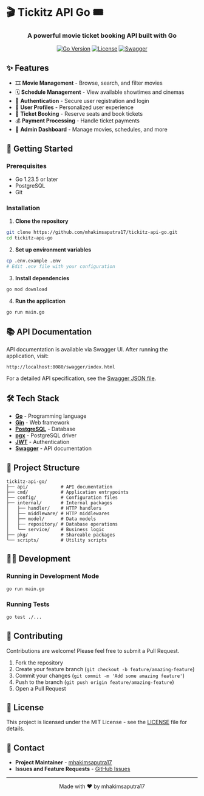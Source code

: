 # 🎬 Tickitz API Go 🎟️

<div align="center">
  
  <!-- ![Tickitz Logo](https://via.placeholder.com/200x80?text=Tickitz) -->
  
  ### A powerful movie ticket booking API built with Go
  
  [![Go Version](https://img.shields.io/badge/Go-1.23.5-00ADD8?style=flat-square&logo=go)](https://golang.org/)
  [![License](https://img.shields.io/badge/License-MIT-blue?style=flat-square)](LICENSE)
  [![Swagger](https://img.shields.io/badge/Swagger-Documented-85EA2D?style=flat-square&logo=swagger)](./api/swagger.json)
  
</div>

## ✨ Features

- 🎞️ **Movie Management** - Browse, search, and filter movies
- 🗓️ **Schedule Management** - View available showtimes and cinemas
- 🔐 **Authentication** - Secure user registration and login
- 👤 **User Profiles** - Personalized user experience
- 🎫 **Ticket Booking** - Reserve seats and book tickets
- 💰 **Payment Processing** - Handle ticket payments
- 👑 **Admin Dashboard** - Manage movies, schedules, and more

## 🚀 Getting Started

### Prerequisites

- Go 1.23.5 or later
- PostgreSQL
- Git

### Installation

1. **Clone the repository**

```bash
git clone https://github.com/mhakimsaputra17/tickitz-api-go.git
cd tickitz-api-go
```

2. **Set up environment variables**

```bash
cp .env.example .env
# Edit .env file with your configuration
```

3. **Install dependencies**

```bash
go mod download
```

4. **Run the application**

```bash
go run main.go
```

## 📚 API Documentation

API documentation is available via Swagger UI. After running the application, visit:

```
http://localhost:8080/swagger/index.html
```

For a detailed API specification, see the [Swagger JSON file](./api/swagger.json).

## 🛠️ Tech Stack

- **[Go](https://golang.org/)** - Programming language
- **[Gin](https://gin-gonic.com/)** - Web framework
- **[PostgreSQL](https://www.postgresql.org/)** - Database
- **[pgx](https://github.com/jackc/pgx)** - PostgreSQL driver
- **[JWT](https://github.com/golang-jwt/jwt)** - Authentication
- **[Swagger](https://swagger.io/)** - API documentation

## 📁 Project Structure

```
tickitz-api-go/
├── api/            # API documentation
├── cmd/            # Application entrypoints
├── config/         # Configuration files
├── internal/       # Internal packages
│   ├── handler/    # HTTP handlers
│   ├── middleware/ # HTTP middlewares
│   ├── model/      # Data models
│   ├── repository/ # Database operations
│   └── service/    # Business logic
├── pkg/            # Shareable packages
└── scripts/        # Utility scripts
```

## 👨‍💻 Development

### Running in Development Mode

```bash
go run main.go
```

### Running Tests

```bash
go test ./...
```

## 🤝 Contributing

Contributions are welcome! Please feel free to submit a Pull Request.

1. Fork the repository
2. Create your feature branch (`git checkout -b feature/amazing-feature`)
3. Commit your changes (`git commit -m 'Add some amazing feature'`)
4. Push to the branch (`git push origin feature/amazing-feature`)
5. Open a Pull Request

## 📄 License

This project is licensed under the MIT License - see the [LICENSE](LICENSE) file for details.

## 📧 Contact

- **Project Maintainer** - [mhakimsaputra17](mailto:mhakimsaputra17@gmail.com)
- **Issues and Feature Requests** - [GitHub Issues](https://github.com/mhakimsaputra17/tickitz-api-go/issues)

---

<div align="center">
  
  Made with ❤️ by mhakimsaputra17
  
</div>
